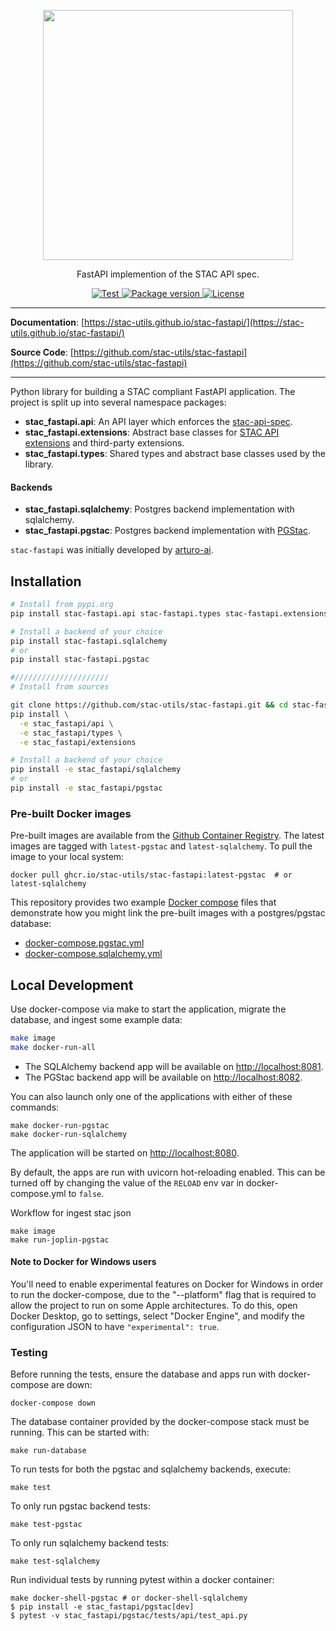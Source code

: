 <p align="center">
  <img src="https://github.com/radiantearth/stac-site/raw/master/images/logo/stac-030-long.png" width=400>
  <p align="center">FastAPI implemention of the STAC API spec.</p>
</p>
<p align="center">
  <a href="https://github.com/stac-utils/stac-fastapi/actions?query=workflow%3Acicd" target="_blank">
      <img src="https://github.com/stac-utils/stac-fastapi/workflows/stac-fastapi/badge.svg" alt="Test">
  </a>
  <a href="https://pypi.org/project/stac-fastapi" target="_blank">
      <img src="https://img.shields.io/pypi/v/stac-fastapi.api?color=%2334D058&label=pypi%20package" alt="Package version">
  </a>
  <a href="https://github.com/stac-utils/stac-fastapi/blob/master/LICENSE" target="_blank">
      <img src="https://img.shields.io/github/license/stac-utils/stac-fastapi.svg" alt="License">
  </a>
</p>

---

**Documentation**: [https://stac-utils.github.io/stac-fastapi/](https://stac-utils.github.io/stac-fastapi/)

**Source Code**: [https://github.com/stac-utils/stac-fastapi](https://github.com/stac-utils/stac-fastapi)

---

Python library for building a STAC compliant FastAPI application.  The project is split up into several namespace
packages:

- **stac_fastapi.api**: An API layer which enforces the [stac-api-spec](https://github.com/radiantearth/stac-api-spec).
- **stac_fastapi.extensions**: Abstract base classes for [STAC API extensions](https://github.com/radiantearth/stac-api-spec/blob/master/extensions.md) and third-party extensions.
- **stac_fastapi.types**: Shared types and abstract base classes used by the library.

#### Backends

- **stac_fastapi.sqlalchemy**: Postgres backend implementation with sqlalchemy.
- **stac_fastapi.pgstac**: Postgres backend implementation with [PGStac](https://github.com/stac-utils/pgstac).

`stac-fastapi` was initially developed by [arturo-ai](https://github.com/arturo-ai).

## Installation

```bash
# Install from pypi.org
pip install stac-fastapi.api stac-fastapi.types stac-fastapi.extensions

# Install a backend of your choice
pip install stac-fastapi.sqlalchemy
# or
pip install stac-fastapi.pgstac

#/////////////////////
# Install from sources

git clone https://github.com/stac-utils/stac-fastapi.git && cd stac-fastapi
pip install \
  -e stac_fastapi/api \
  -e stac_fastapi/types \
  -e stac_fastapi/extensions

# Install a backend of your choice
pip install -e stac_fastapi/sqlalchemy
# or
pip install -e stac_fastapi/pgstac
```

### Pre-built Docker images

Pre-built images are available from the [Github Container Registry](https://github.com/stac-utils/stac-fastapi/pkgs/container/stac-fastapi).
The latest images are tagged with `latest-pgstac` and `latest-sqlalchemy`.
To pull the image to your local system:

```shell
docker pull ghcr.io/stac-utils/stac-fastapi:latest-pgstac  # or latest-sqlalchemy
```

This repository provides two example [Docker compose](https://docs.docker.com/compose/) files that demonstrate how you might link the pre-built images with a postgres/pgstac database:

- [docker-compose.pgstac.yml](./docker/docker-compose.pgstac.yml)
- [docker-compose.sqlalchemy.yml](./docker/docker-compose.sqlalchemy.yml)

## Local Development

Use docker-compose via make to start the application, migrate the database, and ingest some example data:

```bash
make image
make docker-run-all
```

- The SQLAlchemy backend app will be available on <http://localhost:8081>.
- The PGStac backend app will be available on <http://localhost:8082>.

You can also launch only one of the applications with either of these commands:

```shell
make docker-run-pgstac
make docker-run-sqlalchemy
```

The application will be started on <http://localhost:8080>.

By default, the apps are run with uvicorn hot-reloading enabled. This can be turned off by changing the value
of the `RELOAD` env var in docker-compose.yml to `false`.

Workflow for ingest stac json
```shell
make image
make run-joplin-pgstac
```

#### Note to Docker for Windows users

You'll need to enable experimental features on Docker for Windows in order to run the docker-compose,
due to the "--platform" flag that is required to allow the project to run on some Apple architectures.
To do this, open Docker Desktop, go to settings, select "Docker Engine", and modify the configuration
JSON to have `"experimental": true`.

### Testing

Before running the tests, ensure the database and apps run with docker-compose are down:

```shell
docker-compose down
```

The database container provided by the docker-compose stack must be running. This can be started with:

```shell
make run-database
```

To run tests for both the pgstac and sqlalchemy backends, execute:

```shell
make test
```

To only run pgstac backend tests:

```shell
make test-pgstac
```

To only run sqlalchemy backend tests:

```shell
make test-sqlalchemy
```

Run individual tests by running pytest within a docker container:

```shell
make docker-shell-pgstac # or docker-shell-sqlalchemy
$ pip install -e stac_fastapi/pgstac[dev]
$ pytest -v stac_fastapi/pgstac/tests/api/test_api.py 
```
